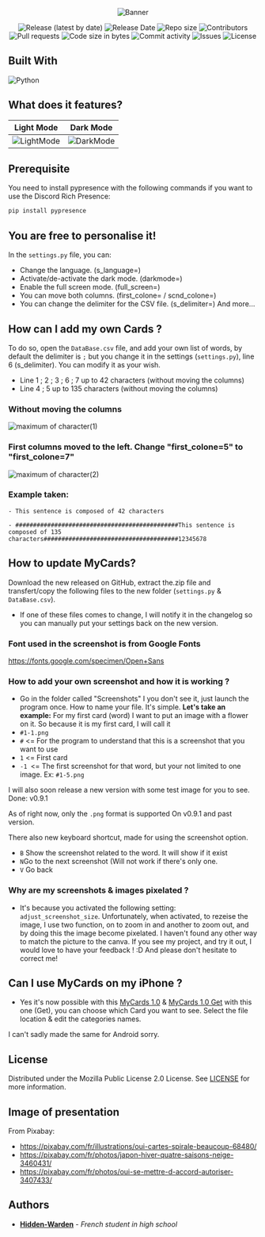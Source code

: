 <p align="center">
  <p align="center">
    <img alt=Banner src="https://github.com/Hidden-Warden/MyCards/assets/69793084/ec7f76c6-c4ff-48d1-be68-d3bc7e1d6ed0">
  </p>
  <p align="center">

   <div class="badges" align="center">
        <img alt="Release (latest by date)" src="https://img.shields.io/github/v/release/Hidden-Warden/MyCards?style=for-the-badge">
        <img alt="Release Date" src="https://img.shields.io/github/release-date/Hidden-Warden/MyCards?style=for-the-badge">
        <img alt="Repo size" src="https://img.shields.io/github/repo-size/Hidden-Warden/MyCards?style=for-the-badge">
        <img alt="Contributors" src="https://img.shields.io/github/contributors/Hidden-Warden/MyCards?style=for-the-badge">
        <img alt="Pull requests" src="https://img.shields.io/github/issues-pr/Hidden-Warden/MyCards?style=for-the-badge">
        <img alt="Code size in bytes" src="https://img.shields.io/github/languages/code-size/Hidden-Warden/MyCards?style=for-the-badge">
        <img alt="Commit activity" src="https://img.shields.io/github/commit-activity/m/Hidden-Warden/MyCards?style=for-the-badge">
        <img alt="Issues" src="https://img.shields.io/github/issues/Hidden-Warden/MyCards?style=for-the-badge">
        <img alt="License" src="https://img.shields.io/github/license/Hidden-Warden/MyCards?style=for-the-badge">
    </div>
</p>

## Built With
![Python](https://img.shields.io/badge/python-3670A0?style=for-the-badge&logo=python&logoColor=ffdd54)

## What does it features?
|Light Mode|Dark Mode|
|--|--|
|![LightMode](https://user-images.githubusercontent.com/70717127/166895375-186bdaa9-780f-4a6f-92f6-8ac3e7dbd331.png)|![DarkMode](https://user-images.githubusercontent.com/70717127/166895388-a46eaa57-f200-4a52-8fed-d1217b223841.png)|

## Prerequisite
You need to install pypresence with the following commands if you want to use the Discord Rich Presence:
```sh
pip install pypresence
```

## You are free to personalise it!
In the `settings.py` file, you can:
* Change the language. (s_language=)
* Activate/de-activate the dark mode. (darkmode=)
* Enable the full screen mode. (full_screen=)
* You can move both columns. (first_colone= / scnd_colone=)
* You can change the delimiter for the CSV file. (s_delimiter=)
And more...

## How can I add my own Cards ?
To do so, open the `DataBase.csv` file, and add your own list of words, by default the delimiter is `;` but you change it in the settings (`settings.py`), line 6 (s_delimiter).
You can modify it as your wish.

* Line 1 ; 2 ; 3 ; 6 ; 7 up to 42 characters (without moving the columns)
* Line 4 ; 5 up to 135 characters (without moving the columns)

### Without moving the columns
![maximum of character(1)](https://user-images.githubusercontent.com/70717127/166919710-5814b19c-4213-4942-8ae9-45e35cf862d2.png)
### First columns moved to the left. Change "first_colone=5" to "first_colone=7"
![maximum of character(2)](https://user-images.githubusercontent.com/70717127/166919714-679dc889-2473-4e02-9083-7436a784ad72.png)

### Example taken:
    - This sentence is composed of 42 characters 
    
    - ##############################################This sentence is composed of 135 characters######################################12345678

## How to update MyCards?
Download the new released on GitHub, extract the.zip file and transfert/copy the following files to the new folder (`settings.py` & `DataBase.csv`).
* If one of these files comes to change, I will notify it in the changelog so you can manually put your settings back on the new version.


### Font used in the screenshot is from Google Fonts
https://fonts.google.com/specimen/Open+Sans

### How to add your own screenshot and how it is working ?

* Go in the folder called "Screenshots" I you don't see it, just launch the program once.
How to name your file. It's simple. **Let's take an example:**
For my first card (word) I want to put an image with a flower on it. So because it is my first card, I will call it
* `#1-1.png` 
* `#` <=  For the program to understand that this is a screenshot that you want to use
* `1` <= First card
* `-1 `<= The first screenshot for that word, but your not limited to one image. Ex: `#1-5.png` 

I will also soon release a new version with some test image for you to see. Done: v0.9.1

As of right now, only the `.png` format is supported On v0.9.1 and past version.

There also new keyboard shortcut, made for using the screenshot option.

* `B` Show the screenshot related to the word. It will show if it exist
* `N`Go to the next screenshot (Will not work if there's only one.
* `V` Go back 

### Why are my screenshots & images pixelated ?
* It's because you activated the following setting: `adjust_screenshot_size`. Unfortunately, when activated, to rezeise the image, I use two function, on to zoom in and another to zoom out, and by doing this the image become pixelated. I haven't found any other way to match the picture to the canva.
If you see my project, and try it out, I would love to have your feedback ! :D
And please don't hesitate to correct me!

## Can I use MyCards on my iPhone ?
* Yes it's now possible with this [MyCards 1.0](https://www.icloud.com/shortcuts/f7fdae15eb864ef3818e640538cfb5db) & [MyCards 1.0 Get](https://www.icloud.com/shortcuts/f29af42af8ea4520b6ae83cccc4fb729) with this one (Get), you can choose which Card you want to see.
Select the file location & edit the categories names.

I can't sadly made the same for Android sorry. 

## License

Distributed under the Mozilla Public License 2.0 License. See [LICENSE](https://github.com/Hidden-Warden/Marmit65/blob/main/LICENSE) for more information.

## Image of presentation
From Pixabay:
* https://pixabay.com/fr/illustrations/oui-cartes-spirale-beaucoup-68480/
* https://pixabay.com/fr/photos/japon-hiver-quatre-saisons-neige-3460431/
* https://pixabay.com/fr/photos/oui-se-mettre-d-accord-autoriser-3407433/

## Authors

* **[Hidden-Warden](https://github.com/Hidden-Warden)** - *French student in high school*

